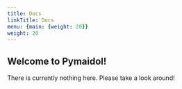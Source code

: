 ```yaml
---
title: Docs
linkTitle: Docs
menu: {main: {weight: 20}}
weight: 20
---
```


## Welcome to Pymaidol!

There is currently nothing here. Please take a look around!
